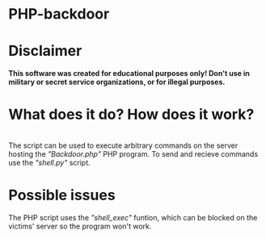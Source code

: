 # PHP-backdoor

# Disclaimer
<b>
This software was created for educational purposes only!
Don't use in military or secret service organizations, or for illegal purposes.
</b>
<br>

# What does it do? How does it work?
<br>
The script can be used  to execute arbitrary commands on the server hosting the <i> "Backdoor.php" </i> PHP program.
To send and recieve commands use the <i> "shell.py" </i> script. 



# Possible issues
The PHP script uses the <i> "shell_exec" </i> funtion, which can be blocked on the victims' server so the program won't work.

